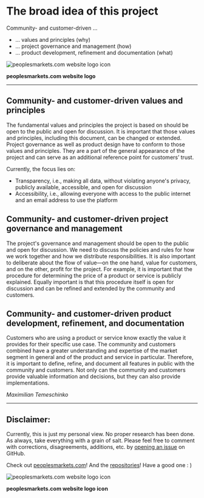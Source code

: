 # The broad idea of this project

Community- and customer-driven ...

- ... values and principles (why)
- ... project governance and management (how)
- ... product development, refinement and documentation (what)

![peoplesmarkets.com website logo icon](/content/BannerLogo.png)

**peoplesmarkets.com website logo**

---

## Community- and customer-driven values and principles

The fundamental values and principles the project is based on should be open to the public and open for discussion. It is important that those values and principles, including this document, can be changed or extended. Project governance as well as product design have to conform to those values and principles. They are a part of the general appearance of the project and can serve as an additional reference point for customers’ trust.

Currently, the focus lies on:

- Transparency, i.e., making all data, without violating anyone's privacy, publicly available, accessible, and open for discussion
- Accessibility, i.e., allowing everyone with access to the public internet and an email address to use the platform

## Community- and customer-driven project governance and management

The project's governance and management should be open to the public and open for discussion. We need to discuss the policies and rules for how we work together and how we distribute responsibilities. It is also important to deliberate about the flow of value—on the one hand, value for customers, and on the other, profit for the project. For example, it is important that the procedure for determining the price of a product or service is publicly explained. Equally important is that this procedure itself is open for discussion and can be refined and extended by the community and customers.

## Community- and customer-driven product development, refinement, and documentation

Customers who are using a product or service know exactly the value it provides for their specific use case. The community and customers combined have a greater understanding and expertise of the market segment in general and of the product and service in particular. Therefore, it is important to define, refine, and document all features in public with the community and customers. Not only can the community and customers provide valuable information and decisions, but they can also provide implementations.

_Maximilian Temeschinko_

---

## Disclaimer:

Currently, this is just my personal view. No proper research has been done. As always, take everything with a grain of salt. Please feel free to comment with corrections, disagreements, additions, etc. by [opening an issue](https://github.com/peoplesmarkets/Project/issues) on GitHub.

Check out [peoplesmarkets.com](https://peoplesmarkets.com)! And the [repositories](https://github.com/peoplesmarkets)! Have a good one : )

![peoplesmarkets.com website logo icon](/content/FooterLogoAndPreviewImage.png)

**peoplesmarkets.com website logo icon**
